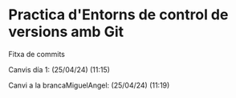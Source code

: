 # Practica d'Entorns de control de versions amb Git

Fitxa de commits

Canvis día 1: (25/04/24) (11:15)

Canvi a la brancaMiguelAngel: (25/04/24) (11:19)